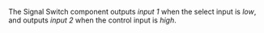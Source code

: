 The Signal Switch component outputs *input 1* when the select input is *low*, and outputs *input 2* when the control input is *high*.